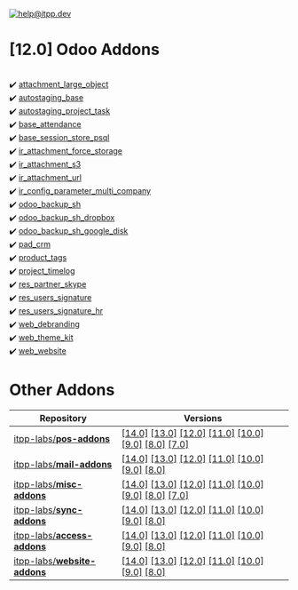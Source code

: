 [![help@itpp.dev](https://itpp.dev/images/infinity-readme.png)](mailto:help@itpp.dev)
# [12.0] Odoo Addons

<br/>:heavy_check_mark: [attachment_large_object](https://apps.odoo.com/apps/modules/12.0/attachment_large_object/)
<br/>:heavy_check_mark: [autostaging_base](https://apps.odoo.com/apps/modules/12.0/autostaging_base/)
<br/>:heavy_check_mark: [autostaging_project_task](https://apps.odoo.com/apps/modules/12.0/autostaging_project_task/)
<br/>:heavy_check_mark: [base_attendance](https://apps.odoo.com/apps/modules/12.0/base_attendance/)
<br/>:heavy_check_mark: [base_session_store_psql](https://apps.odoo.com/apps/modules/12.0/base_session_store_psql/)
<br/>:heavy_check_mark: [ir_attachment_force_storage](https://apps.odoo.com/apps/modules/12.0/ir_attachment_force_storage/)
<br/>:heavy_check_mark: [ir_attachment_s3](https://apps.odoo.com/apps/modules/12.0/ir_attachment_s3/)
<br/>:heavy_check_mark: [ir_attachment_url](https://apps.odoo.com/apps/modules/12.0/ir_attachment_url/)
<br/>:heavy_check_mark: [ir_config_parameter_multi_company](https://apps.odoo.com/apps/modules/12.0/ir_config_parameter_multi_company/)
<br/>:heavy_check_mark: [odoo_backup_sh](https://apps.odoo.com/apps/modules/12.0/odoo_backup_sh/)
<br/>:heavy_check_mark: [odoo_backup_sh_dropbox](https://apps.odoo.com/apps/modules/12.0/odoo_backup_sh_dropbox/)
<br/>:heavy_check_mark: [odoo_backup_sh_google_disk](https://apps.odoo.com/apps/modules/12.0/odoo_backup_sh_google_disk/)
<br/>:heavy_check_mark: [pad_crm](https://apps.odoo.com/apps/modules/12.0/pad_crm/)
<br/>:heavy_check_mark: [product_tags](https://apps.odoo.com/apps/modules/12.0/product_tags/)
<br/>:heavy_check_mark: [project_timelog](https://apps.odoo.com/apps/modules/12.0/project_timelog/)
<br/>:heavy_check_mark: [res_partner_skype](https://apps.odoo.com/apps/modules/12.0/res_partner_skype/)
<br/>:heavy_check_mark: [res_users_signature](https://apps.odoo.com/apps/modules/12.0/res_users_signature/)
<br/>:heavy_check_mark: [res_users_signature_hr](https://apps.odoo.com/apps/modules/12.0/res_users_signature_hr/)
<br/>:heavy_check_mark: [web_debranding](https://apps.odoo.com/apps/modules/12.0/web_debranding/)
<br/>:heavy_check_mark: [web_theme_kit](https://apps.odoo.com/apps/modules/12.0/web_theme_kit/)
<br/>:heavy_check_mark: [web_website](https://apps.odoo.com/apps/modules/12.0/web_website/)

Other Addons
============

| Repository | Versions |
|------------|----------|
| [itpp-labs/**pos-addons**](https://github.com/itpp-labs/pos-addons) | [[14.0]](https://github.com/itpp-labs/pos-addons/tree/14.0#readme) [[13.0]](https://github.com/itpp-labs/pos-addons/tree/13.0#readme) [[12.0]](https://github.com/itpp-labs/pos-addons/tree/12.0#readme) [[11.0]](https://github.com/itpp-labs/pos-addons/tree/11.0#readme) [[10.0]](https://github.com/itpp-labs/pos-addons/tree/10.0#readme) [[9.0]](https://github.com/itpp-labs/pos-addons/tree/9.0#readme) [[8.0]](https://github.com/itpp-labs/pos-addons/tree/8.0#readme) [[7.0]](https://github.com/itpp-labs/pos-addons/tree/7.0#readme) |
| [itpp-labs/**mail-addons**](https://github.com/itpp-labs/mail-addons) | [[14.0]](https://github.com/itpp-labs/mail-addons/tree/14.0#readme) [[13.0]](https://github.com/itpp-labs/mail-addons/tree/13.0#readme) [[12.0]](https://github.com/itpp-labs/mail-addons/tree/12.0#readme) [[11.0]](https://github.com/itpp-labs/mail-addons/tree/11.0#readme) [[10.0]](https://github.com/itpp-labs/mail-addons/tree/10.0#readme) [[9.0]](https://github.com/itpp-labs/mail-addons/tree/9.0#readme) [[8.0]](https://github.com/itpp-labs/mail-addons/tree/8.0#readme) |
| [itpp-labs/**misc-addons**](https://github.com/itpp-labs/misc-addons) | [[14.0]](https://github.com/itpp-labs/misc-addons/tree/14.0#readme) [[13.0]](https://github.com/itpp-labs/misc-addons/tree/13.0#readme) [[12.0]](https://github.com/itpp-labs/misc-addons/tree/12.0#readme) [[11.0]](https://github.com/itpp-labs/misc-addons/tree/11.0#readme) [[10.0]](https://github.com/itpp-labs/misc-addons/tree/10.0#readme) [[9.0]](https://github.com/itpp-labs/misc-addons/tree/9.0#readme) [[8.0]](https://github.com/itpp-labs/misc-addons/tree/8.0#readme) [[7.0]](https://github.com/itpp-labs/misc-addons/tree/7.0#readme) |
| [itpp-labs/**sync-addons**](https://github.com/itpp-labs/sync-addons) | [[14.0]](https://github.com/itpp-labs/sync-addons/tree/14.0#readme) [[13.0]](https://github.com/itpp-labs/sync-addons/tree/13.0#readme) [[12.0]](https://github.com/itpp-labs/sync-addons/tree/12.0#readme) [[11.0]](https://github.com/itpp-labs/sync-addons/tree/11.0#readme) [[10.0]](https://github.com/itpp-labs/sync-addons/tree/10.0#readme) [[9.0]](https://github.com/itpp-labs/sync-addons/tree/9.0#readme) [[8.0]](https://github.com/itpp-labs/sync-addons/tree/8.0#readme) |
| [itpp-labs/**access-addons**](https://github.com/itpp-labs/access-addons) | [[14.0]](https://github.com/itpp-labs/access-addons/tree/14.0#readme) [[13.0]](https://github.com/itpp-labs/access-addons/tree/13.0#readme) [[12.0]](https://github.com/itpp-labs/access-addons/tree/12.0#readme) [[11.0]](https://github.com/itpp-labs/access-addons/tree/11.0#readme) [[10.0]](https://github.com/itpp-labs/access-addons/tree/10.0#readme) [[9.0]](https://github.com/itpp-labs/access-addons/tree/9.0#readme) [[8.0]](https://github.com/itpp-labs/access-addons/tree/8.0#readme) |
| [itpp-labs/**website-addons**](https://github.com/itpp-labs/website-addons) | [[14.0]](https://github.com/itpp-labs/website-addons/tree/14.0#readme) [[13.0]](https://github.com/itpp-labs/website-addons/tree/13.0#readme) [[12.0]](https://github.com/itpp-labs/website-addons/tree/12.0#readme) [[11.0]](https://github.com/itpp-labs/website-addons/tree/11.0#readme) [[10.0]](https://github.com/itpp-labs/website-addons/tree/10.0#readme) [[9.0]](https://github.com/itpp-labs/website-addons/tree/9.0#readme) [[8.0]](https://github.com/itpp-labs/website-addons/tree/8.0#readme) |
